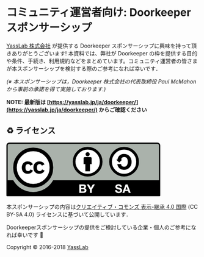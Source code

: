 
# コミュニティ運営者向け: Doorkeeperスポンサーシップ


[YassLab 株式会社](https://yasslab.jp/) が提供する Doorkeeper スポンサーシップに興味を持って頂きありがとうございます! 本資料では、弊社が Doorkeeper の枠を提供する目的や条件、手続き、利用規約などをまとめています。コミュニティ運営者の皆さまが本スポンサーシップを検討する際のご参考になれば幸いです．

_(※ 本スポンサーシップは，Doorkeeper 株式会社の代表取締役 Paul McMahon から事前の承諾を得て実施しております.)_

**NOTE: 最新版は [https://yasslab.jp/ja/doorkeeper/](https://yasslab.jp/ja/doorkeeper/) からご確認ください**

## :recycle: ライセンス

[![CC BY-SA International](https://raw.githubusercontent.com/yasslab/doorkeeper_sponsorship/master/img/CC-BY-SA.png)](https://creativecommons.org/licenses/by-sa/4.0/deed.ja)

本スポンサーシップの内容は[クリエイティブ・コモンズ 表示-継承 4.0 国際](https://creativecommons.org/licenses/by-sa/4.0/deed.ja) (CC BY-SA 4.0) ライセンスに基づいて公開しています．

Doorkeeperスポンサーシップの提供をご検討している企業・個人のご参考になれば幸いです :bow:

Copyright &copy; 2016-2018 [YassLab](https://yasslab.jp/)
